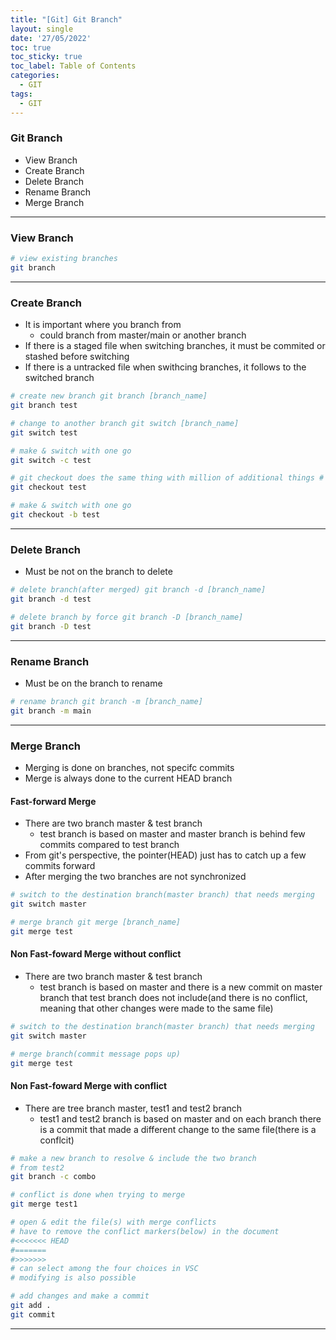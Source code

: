 ```yaml
---
title: "[Git] Git Branch"
layout: single
date: '27/05/2022'
toc: true
toc_sticky: true
toc_label: Table of Contents
categories:
  - GIT
tags:
  - GIT
---
```


### Git Branch
* View Branch
* Create Branch
* Delete Branch
* Rename Branch
* Merge Branch

---

### View Branch

```bash
# view existing branches
git branch
```

---

### Create Branch
* It is important where you branch from
  * could branch from master/main or another branch
* If there is a staged file when switching branches, it must be commited or stashed before switching
* If there is a untracked file when swithcing branches, it follows to the switched branch

```bash
# create new branch git branch [branch_name]
git branch test

# change to another branch git switch [branch_name]
git switch test

# make & switch with one go
git switch -c test

# git checkout does the same thing with million of additional things # git checkout [branch_name]
git checkout test

# make & switch with one go
git checkout -b test
```

---

### Delete Branch
* Must be not on the branch to delete

```bash
# delete branch(after merged) git branch -d [branch_name]
git branch -d test

# delete branch by force git branch -D [branch_name]
git branch -D test
```

---

### Rename Branch
* Must be on the branch to rename

```bash
# rename branch git branch -m [branch_name]
git branch -m main
```

---

### Merge Branch
* Merging is done on branches, not specifc commits
* Merge is always done to the current HEAD branch

#### Fast-forward Merge
* There are two branch master & test branch
  * test branch is based on master and master branch is behind few commits compared to test branch
* From git's perspective, the pointer(HEAD) just has to catch up a few commits forward
* After merging the two branches are not synchronized

```bash
# switch to the destination branch(master branch) that needs merging
git switch master

# merge branch git merge [branch_name]
git merge test
```

#### Non Fast-foward Merge without conflict
* There are two branch master & test branch
  * test branch is based on master and there is a new commit on master branch that test branch does not include(and there is no conflict, meaning that other changes were made to the same file)

```bash
# switch to the destination branch(master branch) that needs merging
git switch master

# merge branch(commit message pops up)
git merge test
```

#### Non Fast-foward Merge with conflict
* There are tree branch master, test1 and test2 branch
  * test1 and test2 branch is based on master and on each branch there is a commit that made a different change to the same file(there is a conflcit)

```bash
# make a new branch to resolve & include the two branch
# from test2
git branch -c combo

# conflict is done when trying to merge
git merge test1

# open & edit the file(s) with merge conflicts
# have to remove the conflict markers(below) in the document
#<<<<<<< HEAD
#=======
#>>>>>>>
# can select among the four choices in VSC
# modifying is also possible

# add changes and make a commit
git add .
git commit
```

---


